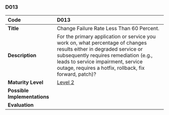 ### D013

| **Code**           | **D013** |
| :--                | :--      |
| **Title**          | Change Failure Rate Less Than 60 Percent. |
| **Description**    | For the primary application or service you work on, what percentage of changes results either in degraded service or subsequently requires remediation (e.g., leads to service impairment, service outage, requires a hotfix, rollback, fix forward, patch)?  |
| **Maturity Level** | [Level 2](/levels#level-2) |
| **Possible Implementations** | |
| **Evaluation**     | |
